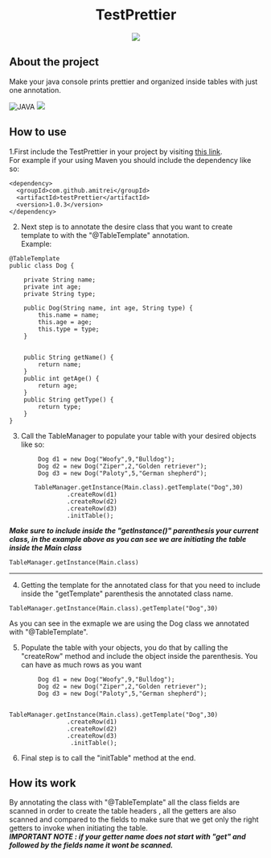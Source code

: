 <h1 align="center">TestPrettier </h1>
<p align="center">
<a href="https://search.maven.org/artifact/com.github.amitrei/testPrettier/1.0.3/jar"><img src="https://img.shields.io/maven-central/v/com.github.amitrei/testPrettier"></a>
</p>

## About the project
<p>Make your java console prints prettier and organized inside tables with just one annotation. <br/>
</p>
<img alt="JAVA"  src="https://img.shields.io/badge/Java-ED8B00?style=for-the-badge&logo=java&logoColor=white" />
<img src="https://amit-rei.io/assets/prettierExample.jpg">

## How to use
1.First include the TestPrettier in your project by visiting <a href="https://search.maven.org/artifact/com.github.amitrei/testPrettier/1.0.3/jar">this link</a>. <br/>
For example if your using Maven you should include the dependency like so:
```
<dependency>
  <groupId>com.github.amitrei</groupId>
  <artifactId>testPrettier</artifactId>
  <version>1.0.3</version>
</dependency>
```
2. Next step is to annotate the desire class that you want to create template to with the "@TableTemplate" annotation. <br/>
Example:
```
@TableTemplate
public class Dog {

    private String name;
    private int age;
    private String type;

    public Dog(String name, int age, String type) {
        this.name = name;
        this.age = age;
        this.type = type;
    }


    public String getName() {
        return name;
    }
    public int getAge() {
        return age;
    }
    public String getType() {
        return type;
    }
}
```
3. Call the TableManager to populate your table with your desired objects like so:
```
        Dog d1 = new Dog("Woofy",9,"Bulldog");
        Dog d2 = new Dog("Ziper",2,"Golden retriever");
        Dog d3 = new Dog("Paloty",5,"German shepherd");
        
       TableManager.getInstance(Main.class).getTemplate("Dog",30)
                .createRow(d1)
                .createRow(d2)
                .createRow(d3)
                .initTable();
```
   ***Make sure to include inside the "getInstance()" parenthesis your current class, in the example above as you can see we are initiating the table inside the Main class***
```
TableManager.getInstance(Main.class)
```
***

4. Getting the template for the annotated class for that you need to include inside the "getTemplate" parenthesis the annotated class name.
```
TableManager.getInstance(Main.class).getTemplate("Dog",30)
```
As you can see in the exmaple we are using the Dog class we annotated with "@TableTemplate".

5. Populate the table with your objects, you do that by calling the "createRow" method and include the object inside the parenthesis. You can have as much rows as you want
```
        Dog d1 = new Dog("Woofy",9,"Bulldog");
        Dog d2 = new Dog("Ziper",2,"Golden retriever");
        Dog d3 = new Dog("Paloty",5,"German shepherd");
        
               TableManager.getInstance(Main.class).getTemplate("Dog",30)
                .createRow(d1)
                .createRow(d2)
                .createRow(d3)
                 .initTable();

```
6. Final step is to call the "initTable" method at the end.

## How its work
By annotating the class with "@TableTemplate" all the class fields are scanned in order to create the table headers , all the getters are also scanned and compared to the fields to
make sure that we get only the right getters to invoke when initiating the table.<br/>
***IMPORTANT NOTE : if your getter name does not start with "get" and followed by the fields name it wont be scanned.*** 
